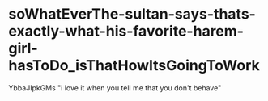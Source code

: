 # soWhatEverThe-sultan-says-thats-exactly-what-his-favorite-harem-girl-hasToDo_isThatHowItsGoingToWork

YbbaJIpkGMs "i love it when you tell me that you don't behave"

